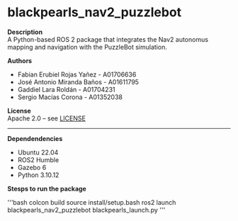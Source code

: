 # blackpearls_nav2_puzzlebot

**Description**  
A Python-based ROS 2 package that integrates the Nav2 autonomus mapping and navigation with the PuzzleBot simulation.


**Authors** 
- Fabian Erubiel Rojas Yañez - A01706636
- José Antonio Miranda Baños - A01611795
- Gaddiel Lara Roldán - A01704231
- Sergio Macías Corona - A01352038

**License**  
Apache 2.0 – see [LICENSE](https://github.com/FabianRoYa/TE3003B_PuzzleBot_TeamBP/blob/main/LICENSE)

---

**Dependendencies**

- Ubuntu 22.04
- ROS2 Humble
- Gazebo 6
- Python 3.10.12

**Stesps to run the package**

'''bash
colcon build
source install/setup.bash 
ros2 launch blackpearls_nav2_puzzlebot blackpearls_launch.py
'''

